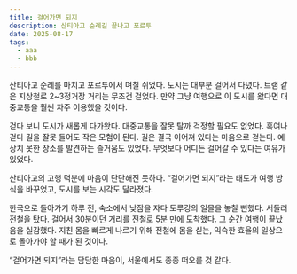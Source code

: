 ```yaml
---
title: 걸어가면 되지
description: 산티아고 순례길 끝나고 포르투
date: 2025-08-17
tags:
  - aaa
  - bbb
---
```


산티아고 순례를 마치고 포르투에서 며칠 쉬었다. 도시는 대부분 걸어서 다녔다. 트램 같은 지상철로 2~3정거장 거리는 무조건 걸었다. 만약 그냥 여행으로 이 도시를 왔다면 대중교통을 훨씬 자주 이용했을 것이다.

걷다 보니 도시가 새롭게 다가왔다. 대중교통을 잘못 탈까 걱정할 필요도 없었다. 혹여나 걷다 길을 잘못 들어도 작은 모험이 된다. 길은 결국 이어져 있다는 마음으로 걷는다. 예상치 못한 장소를 발견하는 즐거움도 있었다. 무엇보다 어디든 걸어갈 수 있다는 여유가 있었다.

산티아고의 고행 덕분에 마음이 단단해진 듯하다. “걸어가면 되지”라는 태도가 여행 방식을 바꾸었고, 도시를 보는 시각도 달라졌다.

한국으로 돌아가기 하루 전, 숙소에서 낮잠을 자다 도루강의 일몰을 놓칠 뻔했다. 서둘러 전철을 탔다. 걸어서 30분이던 거리를 전철로 5분 만에 도착했다. 그 순간 여행이 끝났음을 실감했다. 지친 몸을 빠르게 나르기 위해 전철에 몸을 싣는, 익숙한 효율의 일상으로 돌아가야 할 때가 된 것이다.

“걸어가면 되지”라는 담담한 마음이, 서울에서도 종종 떠오를 것 같다.